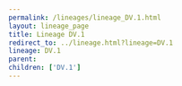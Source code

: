 ```yaml
---
permalink: /lineages/lineage_DV.1.html
layout: lineage_page
title: Lineage DV.1
redirect_to: ../lineage.html?lineage=DV.1
lineage: DV.1
parent: 
children: ['DV.1']
---
```


